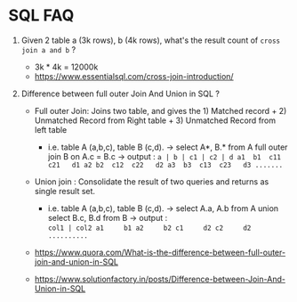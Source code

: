 # SQL FAQ


1. Given 2 table a (3k rows), b (4k rows), what's the 
   result count of `cross join a and b` ?

   - 3k * 4k = 12000k  
   - https://www.essentialsql.com/cross-join-introduction/

2. Difference between full outer Join And Union in SQL ? 
	- Full outer Join: Joins two table, and gives the 1) Matched record + 2) Unmatched Record from Right table + 3) Unmatched Record from left table
		- i.e. table A (a,b,c), table B (c,d).
		-> select A*, B.* from A full outer join B on A.c = B.c 
		-> output : 
			`a | b | c1 | c2 | d
			 a1  b1  c11  c21   d1
			 a2 b2  c12  c22   d2
			 a3  b3  c13  c23   d3
			 .......              `

	- Union join : Consolidate the result of two queries and returns as single result set.
		- i.e. table A (a,b,c), table B (c,d).
		  -> select A.a, A.b from A union select B.c, B.d from B 
		  -> output :   
		  	 `col1 | col2
		  	   a1     b1
		  	   a2     b2
		  	   c1     d2
		  	   c2     d2
		  	   ..........`

	- https://www.quora.com/What-is-the-difference-between-full-outer-join-and-union-in-SQL
	- https://www.solutionfactory.in/posts/Difference-between-Join-And-Union-in-SQL 